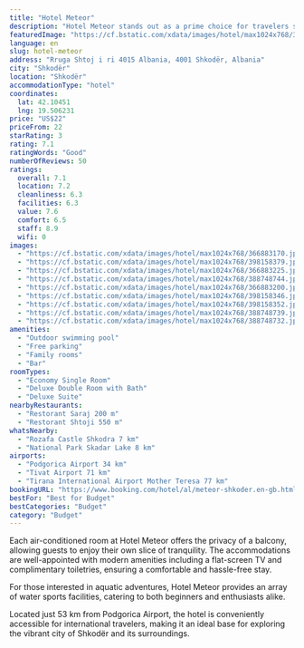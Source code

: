 ```yaml
---
title: "Hotel Meteor"
description: "Hotel Meteor stands out as a prime choice for travelers seeking comfort and convenience in Shkodër."
featuredImage: "https://cf.bstatic.com/xdata/images/hotel/max1024x768/366883170.jpg?k=94eb1b9e62abe61474f4922c28fbf044b42c82c5c45bef07d388cf899530bc5f&o=&hp=1"
language: en
slug: hotel-meteor
address: "Rruga Shtoj i ri 4015 Albania, 4001 Shkodër, Albania"
city: "Shkodër"
location: "Shkodër"
accommodationType: "hotel"
coordinates:
  lat: 42.10451
  lng: 19.506231
price: "US$22"
priceFrom: 22
starRating: 3
rating: 7.1
ratingWords: "Good"
numberOfReviews: 50
ratings:
  overall: 7.1
  location: 7.2
  cleanliness: 6.3
  facilities: 6.3
  value: 7.6
  comfort: 6.5
  staff: 8.9
  wifi: 0
images:
  - "https://cf.bstatic.com/xdata/images/hotel/max1024x768/366883170.jpg?k=94eb1b9e62abe61474f4922c28fbf044b42c82c5c45bef07d388cf899530bc5f&o=&hp=1"
  - "https://cf.bstatic.com/xdata/images/hotel/max1024x768/398158379.jpg?k=f89a7b3cacdc40c5615144de3b4f477efcdca31d806481ec6ccf760685da5d8e&o=&hp=1"
  - "https://cf.bstatic.com/xdata/images/hotel/max1024x768/366883225.jpg?k=fc43bdb435fa28d7deffa9eaf72849925b89b41ce953b9bc5f7966f63cc09a10&o=&hp=1"
  - "https://cf.bstatic.com/xdata/images/hotel/max1024x768/388748744.jpg?k=f6e5003768f7645c6fe5736656130ca8ae3e16ef09dcefc63562b5c7385b28c4&o=&hp=1"
  - "https://cf.bstatic.com/xdata/images/hotel/max1024x768/366883200.jpg?k=ec60a99de5d02ae342a63bb091ccd94bb5e080f092c07ac8f00a54b1e3ae87e7&o=&hp=1"
  - "https://cf.bstatic.com/xdata/images/hotel/max1024x768/398158346.jpg?k=b86f05b346a8c8d6d6394947a2becc2032ed223454eb880b2de7ac8ad05b1ae5&o=&hp=1"
  - "https://cf.bstatic.com/xdata/images/hotel/max1024x768/398158352.jpg?k=41bd11ca532835825623bc6d0e14e4f2ba6f5dbbb62bc3246681c0eab990b9a6&o=&hp=1"
  - "https://cf.bstatic.com/xdata/images/hotel/max1024x768/388748739.jpg?k=b327a9de819aad499d846afe8665423879578ffce2678ce9d128cc501dc988d4&o=&hp=1"
  - "https://cf.bstatic.com/xdata/images/hotel/max1024x768/388748732.jpg?k=b4a16957b87fa7fb27892cef4b9d16f683e51f038d2da193a1283878bc4fc4bf&o=&hp=1"
amenities:
  - "Outdoor swimming pool"
  - "Free parking"
  - "Family rooms"
  - "Bar"
roomTypes:
  - "Economy Single Room"
  - "Deluxe Double Room with Bath"
  - "Deluxe Suite"
nearbyRestaurants:
  - "Restorant Saraj 200 m"
  - "Restorant Shtoji 550 m"
whatsNearby:
  - "Rozafa Castle Shkodra 7 km"
  - "National Park Skadar Lake 8 km"
airports:
  - "Podgorica Airport 34 km"
  - "Tivat Airport 71 km"
  - "Tirana International Airport Mother Teresa 77 km"
bookingURL: "https://www.booking.com/hotel/al/meteor-shkoder.en-gb.html?aid=8035640"
bestFor: "Best for Budget"
bestCategories: "Budget"
category: "Budget"
---
```


Each air-conditioned room at Hotel Meteor offers the privacy of a balcony, allowing guests to enjoy their own slice of tranquility. The accommodations are well-appointed with modern amenities including a flat-screen TV and complimentary toiletries, ensuring a comfortable and hassle-free stay.

For those interested in aquatic adventures, Hotel Meteor provides an array of water sports facilities, catering to both beginners and enthusiasts alike. 

Located just 53 km from Podgorica Airport, the hotel is conveniently accessible for international travelers, making it an ideal base for exploring the vibrant city of Shkodër and its surroundings.
